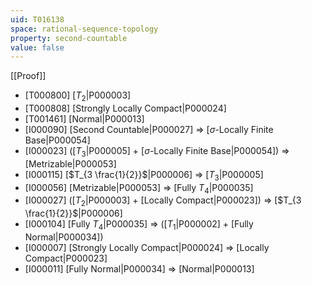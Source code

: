 ```yaml
---
uid: T016138
space: rational-sequence-topology
property: second-countable
value: false
---
```

[[Proof]]

* [T000800] [$T_2$|P000003]
* [T000808] [Strongly Locally Compact|P000024]
* [T001461] [Normal|P000013]
* [I000090] [Second Countable|P000027] => [$\sigma$-Locally Finite Base|P000054]
* [I000023] ([$T_3$|P000005] + [$\sigma$-Locally Finite Base|P000054]) => [Metrizable|P000053]
* [I000115] [$T_{3 \frac{1}{2}}$|P000006] => [$T_3$|P000005]
* [I000056] [Metrizable|P000053] => [Fully $T_4$|P000035]
* [I000027] ([$T_2$|P000003] + [Locally Compact|P000023]) => [$T_{3 \frac{1}{2}}$|P000006]
* [I000104] [Fully $T_4$|P000035] => ([$T_1$|P000002] + [Fully Normal|P000034])
* [I000007] [Strongly Locally Compact|P000024] => [Locally Compact|P000023]
* [I000011] [Fully Normal|P000034] => [Normal|P000013]

